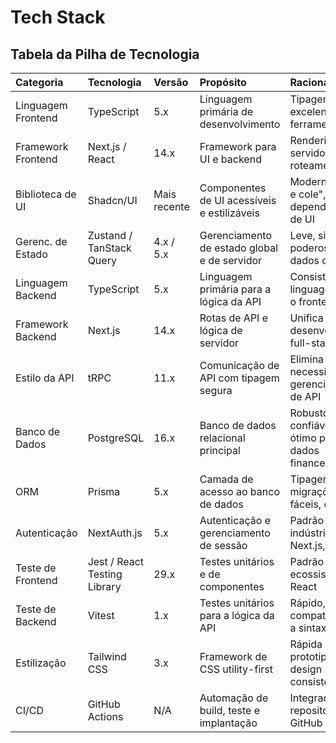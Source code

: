 # Tech Stack

## Tabela da Pilha de Tecnologia
| Categoria | Tecnologia | Versão | Propósito | Racional |
| :--- | :--- | :--- | :--- | :--- |
| Linguagem Frontend | TypeScript | 5.x | Linguagem primária de desenvolvimento | Tipagem forte, excelente ferramental |
| Framework Frontend | Next.js / React | 14.x | Framework para UI e backend | Renderização no servidor, roteamento, API |
| Biblioteca de UI | Shadcn/UI | Mais recente | Componentes de UI acessíveis e estilizáveis | Moderno, "copie e cole", sem dependências de UI |
| Gerenc. de Estado | Zustand / TanStack Query | 4.x / 5.x | Gerenciamento de estado global e de servidor | Leve, simples e poderoso para dados de API |
| Linguagem Backend | TypeScript | 5.x | Linguagem primária para a lógica da API | Consistência de linguagem com o frontend |
| Framework Backend | Next.js | 14.x | Rotas de API e lógica de servidor | Unifica o desenvolvimento full-stack |
| Estilo da API | tRPC | 11.x | Comunicação de API com tipagem segura | Elimina a necessidade de gerenciar tipos de API |
| Banco de Dados | PostgreSQL | 16.x | Banco de dados relacional principal | Robusto, confiável e ótimo para dados financeiros |
| ORM | Prisma | 5.x | Camada de acesso ao banco de dados | Tipagem segura, migrações fáceis, ótima DX |
| Autenticação | NextAuth.js | 5.x | Autenticação e gerenciamento de sessão | Padrão da indústria para Next.js, seguro |
| Teste de Frontend | Jest / React Testing Library | 29.x | Testes unitários e de componentes | Padrão do ecossistema React |
| Teste de Backend | Vitest | 1.x | Testes unitários para a lógica da API | Rápido, compatível com a sintaxe do Jest |
| Estilização | Tailwind CSS | 3.x | Framework de CSS utility-first | Rápida prototipagem e design consistente |
| CI/CD | GitHub Actions | N/A | Automação de build, teste e implantação | Integrado ao repositório GitHub |

